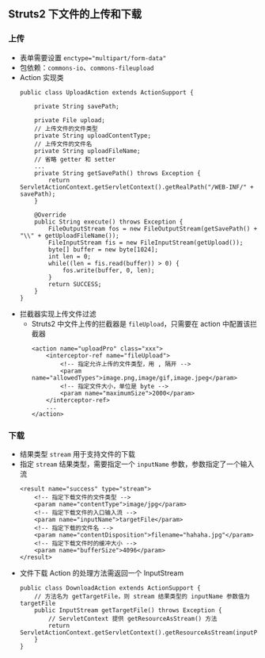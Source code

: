 ## Struts2 下文件的上传和下载
### 上传
* 表单需要设置 `enctype="multipart/form-data"`
* 包依赖：`commons-io`、`commons-fileupload`
* Action 实现类
    ```
    public class UploadAction extends ActionSupport {

        private String savePath;

        private File upload;
        // 上传文件的文件类型
        private String uploadContentType;
        // 上传文件的文件名
        private String uploadFileName;
        // 省略 getter 和 setter
        ...
        private String getSavePath() throws Exception {
            return ServletActionContext.getServletContext().getRealPath("/WEB-INF/" + savePath);
        }

        @Override
        public String execute() throws Exception {
            FileOutputStream fos = new FileOutputStream(getSavePath() + "\\" + getUploadFileName());
            FileInputStream fis = new FileInputStream(getUpload());
            byte[] buffer = new byte[1024];
            int len = 0;
            while((len = fis.read(buffer)) > 0) {
                fos.write(buffer, 0, len);
            }
            return SUCCESS;
        }
    }
    ```
* 拦截器实现上传文件过滤
    * Struts2 中文件上传的拦截器是 `fileUpload`，只需要在 action 中配置该拦截器
        ```
        <action name="uploadPro" class="xxx">
            <interceptor-ref name="fileUpload">
                <!-- 指定允许上传的文件类型，用 , 隔开 -->
                <param name="allowedTypes">image.png,image/gif,image.jpeg</param>
                <!-- 指定文件大小，单位是 byte -->
                <param name="maximumSize">2000</param>
            </interceptor-ref>
            ...
        </action>
        ```

### 下载
* 结果类型 `stream` 用于支持文件的下载
* 指定 `stream` 结果类型，需要指定一个 `inputName` 参数，参数指定了一个输入流
    ```
    <result name="success" type="stream">
        <!-- 指定下载文件的文件类型 -->
        <param name="contentType">image/jpg</param>
        <!-- 指定下载文件的入口输入流 -->
        <param name="inputName">targetFile</param>
        <!-- 指定下载的文件名 -->
        <param name="contentDisposition">filename="hahaha.jpg"</param>
        <!-- 指定下载文件时的缓冲大小 -->
        <param name="bufferSize">4096</param>
    </result>
    ```
* 文件下载 Action 的处理方法需返回一个 InputStream
    ```
    public class DownloadAction extends ActionSupport {
        // 方法名为 getTargetFile，则 stream 结果类型的 inputName 参数值为 targetFile
        public InputStream getTargetFile() throws Exception {
            // ServletContext 提供 getResourceAsStream() 方法
            return ServletActionContext.getServletContext().getResourceAsStream(inputPath);
        }
    }
    ```
